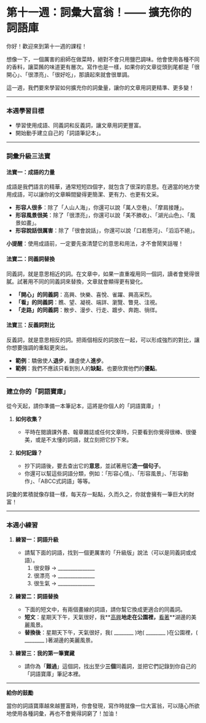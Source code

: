 # 第十一週：詞彙大富翁！—— 擴充你的詞語庫

你好！歡迎來到第十一週的課程！

想像一下，一個厲害的廚師在做菜時，絕對不會只用鹽巴調味。他會使用各種不同的香料，讓菜餚的味道更有層次。寫作也是一樣，如果你的文章從頭到尾都是「很開心」、「很漂亮」、「很好吃」，那讀起來就會很單調。

這一週，我們要來學習如何擴充你的詞彙量，讓你的文章用詞更精準、更多變！

---

### **本週學習目標**

*   學習使用成語、同義詞和反義詞，讓文章用詞更豐富。
*   開始動手建立自己的「詞語筆記本」。

---

### **詞彙升級三法寶**

#### **法寶一：成語的力量**

成語是我們語言的精華，通常短短四個字，就包含了很深的意思。在適當的地方使用成語，可以讓你的文章瞬間變得更簡潔、更有力、也更有文采。

*   **形容人很多**：除了「人山人海」，你還可以說「萬人空巷」、「摩肩接踵」。
*   **形容風景很美**：除了「很漂亮」，你還可以說「美不勝收」、「湖光山色」、「風景如畫」。
*   **形容說話很厲害**：除了「很會說話」，你還可以說「口若懸河」、「滔滔不絕」。

**小提醒**：使用成語前，一定要先查清楚它的意思和用法，才不會鬧笑話喔！

#### **法寶二：同義詞替換**

同義詞，就是意思相近的詞。在文章中，如果一直重複用同一個詞，讀者會覺得很膩。試著用不同的同義詞來替換，文章就會顯得更有變化。

*   **「開心」的同義詞**：高興、快樂、喜悅、雀躍、興高采烈。
*   **「看」的同義詞**：瞧、望、凝視、端詳、瀏覽、瞥見、注視。
*   **「走路」的同義詞**：散步、漫步、行走、踱步、奔跑、徜徉。

#### **法寶三：反義詞對比**

反義詞，就是意思相反的詞。把兩個相反的詞放在一起，可以形成強烈的對比，讓你想要強調的重點更突出。

*   **範例**：驕傲使人**退步**，謙虛使人**進步**。
*   **範例**：我們不應該只看到別人的**缺點**，也要欣賞他們的**優點**。

---

### **建立你的「詞語寶庫」**

從今天起，請你準備一本筆記本，這將是你個人的「詞語寶庫」！

1.  **如何收集？**
    *   平時在閱讀課外書、報章雜誌或任何文章時，只要看到你覺得很棒、很優美，或是不太懂的詞語，就立刻把它抄下來。

2.  **如何記錄？**
    *   抄下詞語後，要去查出它的**意思**，並試著用它**造一個句子**。
    *   你還可以幫這些詞語分類，例如：「形容心情」、「形容風景」、「形容動作」、「ABCC式詞語」等等。

詞彙的累積就像存錢一樣，每天存一點點，久而久之，你就會擁有一筆巨大的財富！

---

### **本週小練習**

1.  **練習一：詞語升級**
    *   請幫下面的詞語，找到一個更厲害的「升級版」說法（可以是同義詞或成語）。
        1.  很安靜 -> _______________
        2.  很漂亮 -> _______________
        3.  很生氣 -> _______________

2.  **練習二：詞語替換**
    *   下面的短文中，有兩個畫線的詞語，請你幫它換成更適合的同義詞。
    *   **短文**：星期天下午，天氣很好，我**<u>高興</u>**地走在公園裡，**<u>看著</u>**湖邊的美麗風景。
    *   **替換後**：星期天下午，天氣很好，我( ________ )地( ________ )在公園裡，( ________ )著湖邊的美麗風景。

3.  **練習三：我的第一筆寶藏**
    *   請你為「**難過**」這個詞，找出至少**三個**同義詞，並把它們記錄到你自己的「詞語寶庫」筆記本裡。

---

**給你的鼓勵**

當你的詞語寶庫越來越豐富時，你會發現，寫作時就像一位大富翁，可以隨心所欲地使用各種詞彙，再也不會覺得詞窮了！加油！
